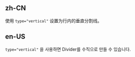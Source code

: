 ## zh-CN

使用 `type="vertical"` 设置为行内的垂直分割线。

## en-US

`type="vertical"` 을 사용하면 Divider를 수직으로 만들 수 있습니다.
